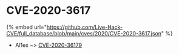 # CVE-2020-3617
{% embed url="https://github.com/Live-Hack-CVE/full_database/blob/main/cves/2020/CVE-2020-3617.json" %}

* Al1ex ~> [CVE-2020-36179](https://www.alice-snow.ru/2020/database/cve-2020-3617/cve-2020-36179-al1ex)